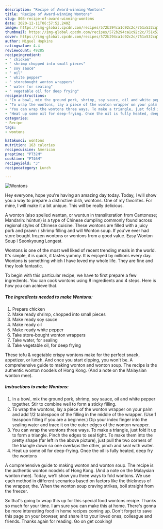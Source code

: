 ```yaml
---
description: "Recipe of Award-winning Wontons"
title: "Recipe of Award-winning Wontons"
slug: 808-recipe-of-award-winning-wontons
date: 2020-12-11T06:57:52.240Z
image: https://img-global.cpcdn.com/recipes/572b294ca1c92c2c/751x532cq70/wontons-recipe-main-photo.jpg
thumbnail: https://img-global.cpcdn.com/recipes/572b294ca1c92c2c/751x532cq70/wontons-recipe-main-photo.jpg
cover: https://img-global.cpcdn.com/recipes/572b294ca1c92c2c/751x532cq70/wontons-recipe-main-photo.jpg
author: Miguel Hopkins
ratingvalue: 4.4
reviewcount: 49285
recipeingredient:
- " chicken"
- " shrimp chopped into small pieces"
- " soy sauce"
- " oil"
- " white pepper"
- " storebought wonton wrappers"
- " water for sealing"
- " vegetable oil for deep frying"
recipeinstructions:
- "In a bowl, mix the ground pork, shrimp, soy sauce, oil and white pepper together. Stir to combine well to form a sticky filling."
- "To wrap the wontons, lay a piece of the wonton wrapper on your palm and add 1/2 tablespoon of the filling in the middle of the wrapper. (Use 1 teaspoon filling if you are a beginner.) Dip your index finger into the sealing water and trace it on the outer edges of the wonton wrapper."
- "You can wrap the wontons three ways. To make a triangle, just fold it up to form a triangle. Pinch the edges to seal tight. To make them into the pretty shape (far left in the above picture), just pull the two corners of the triangle down so one overlaps the other, pinch and seal with water."
- "Heat up some oil for deep-frying. Once the oil is fully heated, deep fry the wontons"
categories:
- Recipe
tags:
- wontons

katakunci: wontons 
nutrition: 163 calories
recipecuisine: American
preptime: "PT32M"
cooktime: "PT46M"
recipeyield: "3"
recipecategory: Lunch

---
```



![Wontons](https://img-global.cpcdn.com/recipes/572b294ca1c92c2c/751x532cq70/wontons-recipe-main-photo.jpg)

Hey everyone, hope you're having an amazing day today. Today, I will show you a way to prepare a distinctive dish, wontons. One of my favorites. For mine, I will make it a bit unique. This will be really delicious.

A wonton (also spelled wantan, or wuntun in transliteration from Cantonese; Mandarin: húntun) is a type of Chinese dumpling commonly found across regional styles of Chinese cuisine. These wontons are filled with a juicy pork and prawn / shrimp filling and will Wonton soup. If you&#39;ve ever had store bought frozen wontons or wontons from a good value. Easy Wonton Soup l Seonkyoung Longest.

Wontons is one of the most well liked of recent trending meals in the world. It's simple, it is quick, it tastes yummy. It is enjoyed by millions every day. Wontons is something which I have loved my whole life. They are fine and they look fantastic.


To begin with this particular recipe, we have to first prepare a few ingredients. You can cook wontons using 8 ingredients and 4 steps. Here is how you can achieve that.

<!--inarticleads1-->

##### The ingredients needed to make Wontons:

1. Prepare  chicken
1. Make ready  shrimp, chopped into small pieces
1. Make ready  soy sauce
1. Make ready  oil
1. Make ready  white pepper
1. Take  store-bought wonton wrappers
1. Take  water, for sealing
1. Take  vegetable oil, for deep frying


These tofu &amp; vegetable crispy wontons make for the perfect snack, appetizer, or lunch. And once you start dipping, you won&#39;t be. A comprehensive guide to making wonton and wonton soup. The recipe is the authentic wonton noodels of Hong Kong. (And a note on the Malaysian wonton mee). 

<!--inarticleads2-->

##### Instructions to make Wontons:

1. In a bowl, mix the ground pork, shrimp, soy sauce, oil and white pepper together. Stir to combine well to form a sticky filling.
1. To wrap the wontons, lay a piece of the wonton wrapper on your palm and add 1/2 tablespoon of the filling in the middle of the wrapper. (Use 1 teaspoon filling if you are a beginner.) Dip your index finger into the sealing water and trace it on the outer edges of the wonton wrapper.
1. You can wrap the wontons three ways. To make a triangle, just fold it up to form a triangle. Pinch the edges to seal tight. To make them into the pretty shape (far left in the above picture), just pull the two corners of the triangle down so one overlaps the other, pinch and seal with water.
1. Heat up some oil for deep-frying. Once the oil is fully heated, deep fry the wontons


A comprehensive guide to making wonton and wonton soup. The recipe is the authentic wonton noodels of Hong Kong. (And a note on the Malaysian wonton mee). Today, we&#39;ll show you three ways to fold wontons. We use each method in different scenarios based on factors like the thickness of the wrapper, the. When the wonton soup craving strikes, boil straight from the freezer. 

So that's going to wrap this up for this special food wontons recipe. Thanks so much for your time. I am sure you can make this at home. There's gonna be more interesting food in home recipes coming up. Don't forget to save this page on your browser, and share it to your loved ones, colleague and friends. Thanks again for reading. Go on get cooking!
